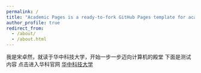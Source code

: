 ```yaml
---
permalink: /
title: "Academic Pages is a ready-to-fork GitHub Pages template for academic personal websites"
author_profile: true
redirect_from: 
  - /about/
  - /about.html
---
```


我是宋卓然，就读于华中科技大学，开始一步一步迈向计算机的殿堂
下面是测试内容
                                点击进入华科官网
[华中科技大学](https://www.hust.edu.cn/)
